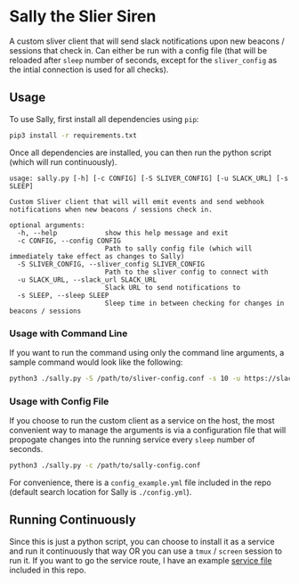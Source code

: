 # Sally the Slier Siren

A custom sliver client that will send slack notifications upon new beacons / sessions that check in. Can either be run with a config file (that will be reloaded after `sleep` number of seconds, except for the `sliver_config` as the intial connection is used for all checks).

## Usage

To use Sally, first install all dependencies using `pip`:

```bash
pip3 install -r requirements.txt
```

Once all dependencies are installed, you can then run the python script (which will run continuously).

```
usage: sally.py [-h] [-c CONFIG] [-S SLIVER_CONFIG] [-u SLACK_URL] [-s SLEEP]

Custom Sliver client that will will emit events and send webhook notifications when new beacons / sessions check in.

optional arguments:
  -h, --help            show this help message and exit
  -c CONFIG, --config CONFIG
                        Path to sally config file (which will immediately take effect as changes to Sally)
  -S SLIVER_CONFIG, --sliver_config SLIVER_CONFIG
                        Path to the sliver config to connect with
  -u SLACK_URL, --slack_url SLACK_URL
                        Slack URL to send notifications to
  -s SLEEP, --sleep SLEEP
                        Sleep time in between checking for changes in beacons / sessions
```

### Usage with Command Line

If you want to run the command using only the command line arguments, a sample command would look like the following:

```bash
python3 ./sally.py -S /path/to/sliver-config.conf -s 10 -u https://slack.com
```

### Usage with Config File

If you choose to run the custom client as a service on the host, the most convenient way to manage the arguments is via a configuration file that will propogate changes into the running service every `sleep` number of seconds.

```bash
python3 ./sally.py -c /path/to/sally-config.conf
```

For convenience, there is a `config_example.yml` file included in the repo (default search location for Sally is `./config.yml`).

## Running Continuously

Since this is just a python script, you can choose to install it as a service and run it continuously that way OR you can use a `tmux` / `screen` session to run it. If you want to go the service route, I have an example [service file](./service/sally.service) included in this repo.

